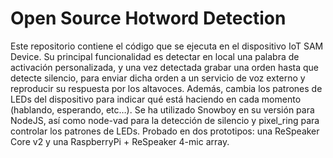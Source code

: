 # Open Source Hotword Detection
Este repositorio contiene el código que se ejecuta en el dispositivo IoT SAM Device. Su principal funcionalidad es detectar en local una palabra de activación personalizada, y una vez detectada grabar una orden hasta que detecte silencio, para enviar dicha orden a un servicio de voz externo y reproducir su respuesta por los altavoces. Además, cambia los patrones de LEDs del dispositivo para indicar qué está haciendo en cada momento (hablando, esperando, etc…).
Se ha utilizado Snowboy en su versión para NodeJS, así como node-vad para la detección de silencio y pixel_ring para controlar los patrones de LEDs. Probado en dos prototipos: una ReSpeaker Core v2 y una RaspberryPi + ReSpeaker 4-mic array.
